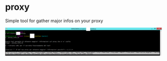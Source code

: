 # proxy

Simple tool for gather major infos on your proxy



![alt text](https://github.com/noalh8t/proxy/blob/master/image.png "Image")
